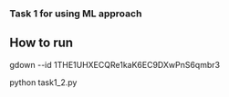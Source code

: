 ### Task 1 for using ML approach

## How to run

gdown --id 1THE1UHXECQRe1kaK6EC9DXwPnS6qmbr3

python task1_2.py
